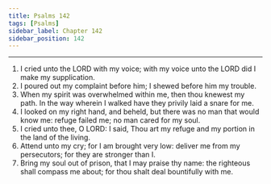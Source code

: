 ```yaml
---
title: Psalms 142
tags: [Psalms]
sidebar_label: Chapter 142
sidebar_position: 142
---
```


---
1. I cried unto the LORD with my voice; with my voice unto the LORD did I make my supplication.
2. I poured out my complaint before him; I shewed before him my trouble.
3. When my spirit was overwhelmed within me, then thou knewest my path. In the way wherein I walked have they privily laid a snare for me.
4. I looked on my right hand, and beheld, but there was no man that would know me: refuge failed me; no man cared for my soul.
5. I cried unto thee, O LORD: I said, Thou art my refuge and my portion in the land of the living.
6. Attend unto my cry; for I am brought very low: deliver me from my persecutors; for they are stronger than I.
7. Bring my soul out of prison, that I may praise thy name: the righteous shall compass me about; for thou shalt deal bountifully with me.